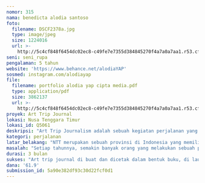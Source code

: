 ```yaml
---
nomor: 315
nama: benedicta alodia santoso
foto:
  filename: DSCF2378a.jpg
  type: image/jpeg
  size: 1224016
  url: >-
    http://5c4cf848f6454dc02ec8-c49fe7e7355d384845270f4a7a0a7aa1.r53.cf2.rackcdn.com/0428a6c7-7ce2-4d9c-b3de-ef4cc7ad0ff1/DSCF2378a.jpg
seni: seni_rupa
pengalaman: 5 tahun
website: 'https://www.behance.net/alodiaYAP'
sosmed: instagram.com/alodiayap
file:
  filename: portfolio alodia yap cipta media.pdf
  type: application/pdf
  size: 3862137
  url: >-
    http://5c4cf848f6454dc02ec8-c49fe7e7355d384845270f4a7a0a7aa1.r53.cf2.rackcdn.com/609d3cfa-3f62-40eb-9319-7b91404e2932/portfolio%20alodia%20yap%20cipta%20media.pdf
proyek: Art Trip Journal
lokasi: Nusa Tenggara Timur
lokasi_id: Q5061
deskripsi: "Art Trip Journalism adalah sebuah kegiatan perjalanan yang memiliki tujuan untuk melakukan perjalanan sambil bersilahturami dengan komunitas anak muda yang ada di NTT. Kami ingin berbagi cerita dan berkolaborasi membuat sebuat karya visual bersama dalam bentuk mural dalam rangka menyambung tali silahturami dengan komunitas anak muda yang ada. \r\nSepanjang perjalanan ini kami akan menuangkan kenangan berdasarkan pengalaman, tempat yang dikunjungi, aktivitas, dan budaya yang kami temui secara kreatif dalam bentuk art journal. \r\nDokumentasi ini kami rangkum dalam sebuah buku bertajuk Arttrip Journal."
kategori: perjalanan
latar_belakang: "NTT merupakan sebuah provinsi di Indonesia yang memiliki segudang potensi wisata seperti keindahan alam, budaya, dan pola ragam motif tenun ikatnya. Ada banyak hal yang menarik yang bisa dipelajari dari sebuah perjalanan di NTT. Akses wisata untuk melakukan perjalanan ke NTT telah banyak mengalami kemajuan, namun dokumentasi perjalanan menuju dan selama di NTT dalam bentuk Art Journal belum pernah dilakukan. Art Journal merupakan sebuah buku kreatif berisi tulisan, gambar, sketsa, foto yang ditulis sendiri berisi catatan pribadi yang memuat pengalaman, pikiran, dan ide yang bertujuan untuk menceritakan kembali sebuah pengalaman. Selain sebagai suatu bentuk ekspresi diri, art journal dapat digunakan sebagai media storytelling yang menarik yang dapat digunakan sebagai acuan untuk orang yang ingin ke NTT. \r\n\r\nKomunitas Mural dan Street Art tersebar baik di Indonesia maupun seluruh dunia. Perkembangannya menjadi menarik, karena selain sebagai suatu wadah yang mengekspresikan diri melalui karya seni, komunitas-komunitas yang ada juga saling berkomunikasi untuk menjalin hubungan. Namun di NTT belum banyak informasi tentang mural dan street art. Melalui art trip ini, kami ingin berkunjung dan berbagi cerita secara umum tentang mural dan street art sehingga anak muda di NTT yang tertarik dengan kesenian mural maupun street art dapat memiliki wawasan yang lebih luas.\r\n"
masalah: "Setiap tahunnya, semakin banyak orang yang melakukan sebuah perrjalanan, baik untuk wisata maupun alasan lainnya. Dalam ranah kesenian, seorang seniman berpergian untuk mencari inspirasi maupun sebuah tantangan. Kami tertarik untuk menjawab tantangan yang disuguhkan oleh NTT, yaitu potensi alam dan keberagaman budayanya dan merangkum ide serta pengalaman yang kami dapat di sana dalam bentuk jurnal yang diharapkan mampu menjadi pemantik bagi orang lain untuk mengunjungi NTT dan mempelajari budaya yang ada lebih dalam lagi. Perjalanan ini dapat menjadi sebuah penyambung antara kami, seniman yang bergelut di ranah kesenian di pulau jawa, dengan komunitas anak muda yang ada di NTT. Melakukan kolaborasi dengan komunitas lokal menjadi penting untuk dilaksanakan karena kolaborasi adalah sebuah kegiatan yang dapat memberi dampak yang lebih luas dengan melibatkan lebih banyak orang dan ide.\r\n"
durasi: 3 bulan
sukses: "Art trip journal di buat dan dicetak dalam bentuk buku, di launching di Jakarta dalam waktu yang ditentukan\r\nArt trip journal dapat menjadi sebuah media informasi dan promosi provinsi NTT \r\nArt trip menyelesaikan karya kolaborasi di NTT berkolaborasi dengan komunitas lokal.\r\n"
dana: '61.9'
submission_id: 5a90e382df93c30d22fcf0d1
---
```

